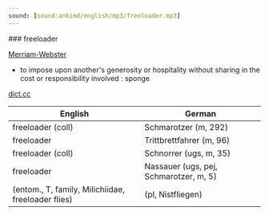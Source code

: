 ```yaml
---
sound: [sound:ankimd/english/mp3/freeloader.mp3]
---
```


\### freeloader

[Merriam-Webster](https://www.merriam-webster.com/dictionary/freeloader)

- to impose upon another's generosity or hospitality without sharing in the cost or responsibility involved : sponge

[dict.cc](https://www.dict.cc/freeloader)

| English        | German       |
| -------------- | ------------ |
| freeloader (coll) | Schmarotzer (m, 292) |
| freeloader | Trittbrettfahrer (m, 96) |
| freeloader (coll) | Schnorrer (ugs, m, 35) |
| freeloader | Nassauer (ugs, pej, Schmarotzer, m, 5) |
|  (entom., T, family, Milichiidae, freeloader flies) |  (pl, Nistfliegen) |
